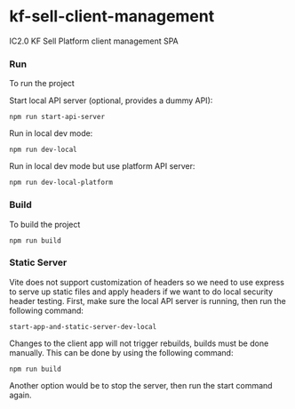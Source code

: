 # kf-sell-client-management
IC2.0 KF Sell Platform client management SPA

### Run
To run the project

Start local API server (optional, provides a dummy API):
```
npm run start-api-server
```

Run in local dev mode:
```
npm run dev-local
```

Run in local dev mode but use platform API server:

```
npm run dev-local-platform
```

### Build
To build the project

```
npm run build
```

### Static Server
Vite does not support customization of headers so we need to use express to serve up static files and apply headers if we want to do local security header testing. First, make sure the local API server is running, then run the following command:
```
start-app-and-static-server-dev-local
```

Changes to the client app will not trigger rebuilds, builds must be done manually. This can be done by using the following command:
```
npm run build
```

Another option would be to stop the server, then run the start command again.